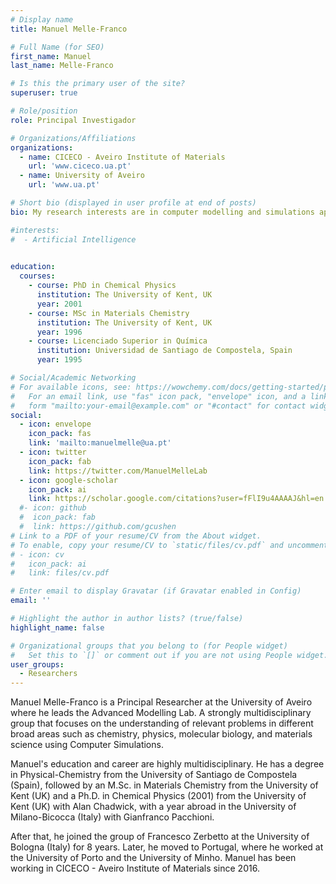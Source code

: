 ```yaml
---
# Display name
title: Manuel Melle-Franco 

# Full Name (for SEO)
first_name: Manuel 
last_name: Melle-Franco 

# Is this the primary user of the site?
superuser: true

# Role/position
role: Principal Investigador 

# Organizations/Affiliations
organizations:
  - name: CICECO - Aveiro Institute of Materials  
    url: 'www.ciceco.ua.pt'
  - name: University of Aveiro 
    url: 'www.ua.pt'

# Short bio (displayed in user profile at end of posts)
bio: My research interests are in computer modelling and simulations applied to Chemistry, Physics, and Materials Science. 

#interests:
#  - Artificial Intelligence
  

education:
  courses:
    - course: PhD in Chemical Physics
      institution: The University of Kent, UK
      year: 2001
    - course: MSc in Materials Chemistry 
      institution: The University of Kent, UK
      year: 1996 
    - course: Licenciado Superior in Química 
      institution: Universidad de Santiago de Compostela, Spain  
      year: 1995

# Social/Academic Networking
# For available icons, see: https://wowchemy.com/docs/getting-started/page-builder/#icons
#   For an email link, use "fas" icon pack, "envelope" icon, and a link in the
#   form "mailto:your-email@example.com" or "#contact" for contact widget.
social:
  - icon: envelope
    icon_pack: fas
    link: 'mailto:manuelmelle@ua.pt'
  - icon: twitter
    icon_pack: fab
    link: https://twitter.com/ManuelMelleLab
  - icon: google-scholar
    icon_pack: ai
    link: https://scholar.google.com/citations?user=fFlI9u4AAAAJ&hl=en
  #- icon: github
  #  icon_pack: fab
  #  link: https://github.com/gcushen
# Link to a PDF of your resume/CV from the About widget.
# To enable, copy your resume/CV to `static/files/cv.pdf` and uncomment the lines below.
# - icon: cv
#   icon_pack: ai
#   link: files/cv.pdf

# Enter email to display Gravatar (if Gravatar enabled in Config)
email: ''

# Highlight the author in author lists? (true/false)
highlight_name: false

# Organizational groups that you belong to (for People widget)
#   Set this to `[]` or comment out if you are not using People widget.
user_groups:
  - Researchers
---
```


Manuel Melle-Franco is a Principal Researcher at the University of Aveiro where he leads the Advanced Modelling Lab. A strongly multidisciplinary group that focuses on the understanding of relevant problems in different broad areas such as chemistry, physics, molecular biology, and materials science using Computer Simulations. 

Manuel's education and career are highly multidisciplinary. He has a  degree in Physical-Chemistry from the University of Santiago de Compostela (Spain), followed by an M.Sc. in Materials Chemistry from the University of Kent (UK) and a Ph.D. in Chemical Physics (2001) from the University of Kent (UK) with Alan Chadwick, with a year abroad in the University of Milano-Bicocca (Italy) with Gianfranco Pacchioni. 

After that, he joined the group of Francesco Zerbetto at the University of Bologna (Italy) for 8 years. Later, he moved to Portugal, where he worked at the University of Porto and the University of Minho. Manuel has been working in CICECO - Aveiro Institute of Materials since 2016. 
